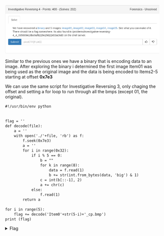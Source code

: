 ![title](images/title.png)

Similar to the previous ones we have a binary that is encoding data to an image. After exploring the binary i determined the first image Item01 was being used as the original image and the data is being encoded to Items2-5 starting at offset **0x7e3**

We can use the same script for Investigative Reversing 3, only chaging the offset and setting a for loop to run through all the bmps (except 01, the original).

```python3
#!/usr/bin/env python


flag = ''
def decode(file):
	a = ''
	with open('./'+file, 'rb') as f:
		f.seek(0x7e3)
		a = ''
		for i in range(0x32):
			if i % 5 == 0:
				b = ""
				for k in range(8):
					data = f.read(1)
					b += str(int.from_bytes(data, 'big') & 1)
				c = int(b[::-1], 2)
				a += chr(c)
			else:
				f.read(1)
		return a

for i in range(5):
	flag += decode('Item0'+str(5-i)+'_cp.bmp')
print (flag)
```

<details>
	<summary>Flag</summary>

picoCTF{N1c3_R3ver51ng_5k1115_000000000008d246eaf}
</details>